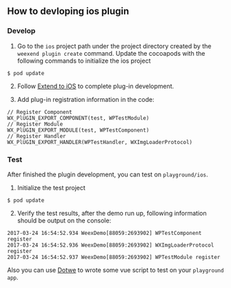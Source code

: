 ## How to devloping ios plugin

### Develop

1. Go to the `ios` project path under the project directory created by the `weexend plugin create` command. Update the cocoapods with the following commands to initialize the ios project

```
$ pod update
```

2. Follow [Extend to iOS](https://weex.apache.org/references/advanced/extend-to-ios.html) to complete plug-in development.

3. Add plug-in registration information in the code:
```
// Register Component
WX_PlUGIN_EXPORT_COMPONENT(test, WPTestModule)
// Register Module
WX_PlUGIN_EXPORT_MODULE(test, WPTestComponent)
// Register Handler
WX_PlUGIN_EXPORT_HANDLER(WPTestHandler, WXImgLoaderProtocol)
```

### Test 

After finished the plugin development, you can test on `playground/ios`.

1. Initialize the test project
```
$ pod update
```

2. Verify the test results, after the demo run up, following information should be output on the console:
```
2017-03-24 16:54:52.934 WeexDemo[88059:2693902] WPTestComponent register
2017-03-24 16:54:52.936 WeexDemo[88059:2693902] WXImgLoaderProtocol register
2017-03-24 16:54:52.937 WeexDemo[88059:2693902] WPTestModule register
```

Also you can use [Dotwe](http://dotwe.org/vue/) to wrote some vue script to test on your `playground app`.